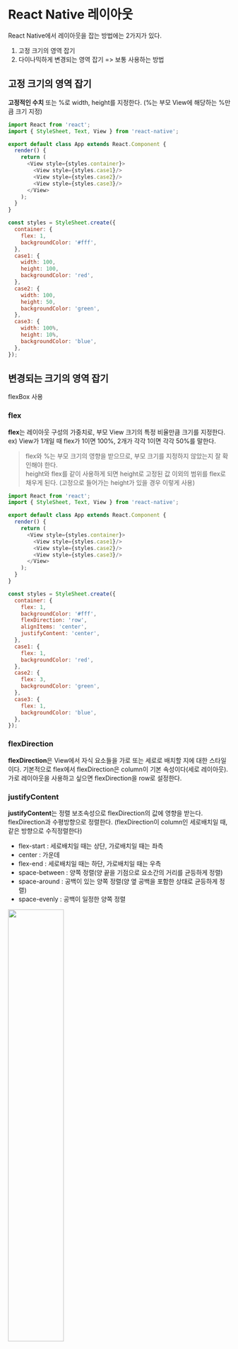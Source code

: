 # React Native 레이아웃

React Native에서 레이아웃을 잡는 방법에는 2가지가 있다.  
1. 고정 크기의 영역 잡기
2. 다이나믹하게 변경되는 영역 잡기 => 보통 사용하는 방법

## 고정 크기의 영역 잡기
**고정적인 수치** 또는 %로 width, height를 지정한다. (%는 부모 View에 해당하는 %만큼 크기 지정)
```javascript
import React from 'react';
import { StyleSheet, Text, View } from 'react-native';

export default class App extends React.Component {
  render() {
    return (
      <View style={styles.container}>
        <View style={styles.case1}/>
        <View style={styles.case2}/>
        <View style={styles.case3}/>
      </View>
    );
  }
}

const styles = StyleSheet.create({
  container: {
    flex: 1,
    backgroundColor: '#fff',
  },
  case1: {
    width: 100,
    height: 100,
    backgroundColor: 'red',
  },
  case2: {
    width: 100,
    height: 50,
    backgroundColor: 'green',
  },
  case3: {
    width: 100%,
    height: 10%,
    backgroundColor: 'blue',
  },
});
```

## 변경되는 크기의 영역 잡기
flexBox 사용  

### flex
**flex**는 레이아웃 구성의 가중치로, 부모 View 크기의 특정 비율만큼 크기를 지정한다.
ex) View가 1개일 때 flex가 1이면 100%, 2개가 각각 1이면 각각 50%를 말한다.
> flex와 %는 부모 크기의 영향을 받으므로, 부모 크기를 지정하지 않았는지 잘 확인해야 한다.  
> height와 flex를 같이 사용하게 되면 height로 고정된 값 이외의 범위를 flex로 채우게 된다. (고정으로 들어가는 height가 있을 경우 이렇게 사용)


```javascript
import React from 'react';
import { StyleSheet, Text, View } from 'react-native';

export default class App extends React.Component {
  render() {
    return (
      <View style={styles.container}>
        <View style={styles.case1}/>
        <View style={styles.case2}/>
        <View style={styles.case3}/>
      </View>
    );
  }
}

const styles = StyleSheet.create({
  container: {
    flex: 1,
    backgroundColor: '#fff',
    flexDirection: 'row',
    alignItems: 'center',
    justifyContent: 'center',
  },
  case1: {
    flex: 1,
    backgroundColor: 'red',
  },
  case2: {
    flex: 3,
    backgroundColor: 'green',
  },
  case3: {
    flex: 1,
    backgroundColor: 'blue',
  },
});
```
### flexDirection
**flexDirection**은 View에서 자식 요소들을 가로 또는 세로로 배치할 지에 대한 스타일이다. 기본적으로 flex에서 flexDirection은 column이 기본 속성이다(세로 레이아웃). 가로 레이아웃을 사용하고 싶으면 flexDirection을 row로 설정한다.

### justifyContent
**justifyContent**는 정렬 보조속성으로 flexDirection의 값에 영향을 받는다. flexDirection과 수평방향으로 정렬한다. (flexDirection이 column인 세로배치일 때, 같은 방향으로 수직정렬한다)  
- flex-start : 세로배치일 때는 상단, 가로배치일 때는 좌측
- center : 가운데
- flex-end : 세로배치일 때는 하단, 가로배치일 때는 우측
- space-between : 양쪽 정렬(양 끝을 기점으로 요소간의 거리를 균등하게 정렬)
- space-around : 공백이 있는 양쪽 정렬(양 옆 공백을 포함한 상태로 균등하게 정렬)
- space-evenly : 공백이 일정한 양쪽 정렬

<img src="https://css-tricks.com/wp-content/uploads/2018/10/justify-content.svg" width="50%">

### alignItems
**alighItems**는 정렬 보조속성으로 flexDirection의 값에 영향을 받는다. flexDirection과는 수직방향으로 정렬한다. (flexDirection이 column인 수직배치일 때, 그 반대인 가로정렬한다)  
- flex-start : 가로정렬(세로배치)일 때는 좌측, 세로정렬(가로배치)일 때는 상단
- center : 가운데
- flex-end : 가로정렬일 때는 우측, 세로정렬일 때는 하단
- stretch : flex-start부터 flex-end까지 쭉 늘리는 속성(단, 정렬방향의 크기를 지정해주지 않아야 적용된다)
- baseline  

<img src="https://css-tricks.com/wp-content/uploads/2018/10/align-items.svg" width="50%">


-------------------------
https://css-tricks.com/snippets/css/a-guide-to-flexbox/